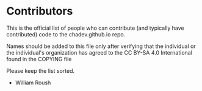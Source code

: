 Contributors
============

This is the official list of people who can contribute
(and typically have contributed) code to the
chadev.github.io repo.

Names should be added to this file only after verifying that
the individual or the individual's organization has agreed to
the CC BY-SA 4.0 International found in the
COPYING file

Please keep the list sorted.

  * William Roush
